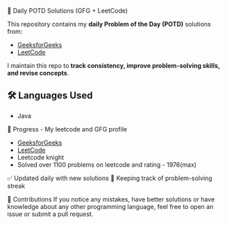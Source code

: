 🚀 Daily POTD Solutions (GFG + LeetCode)

This repository contains my **daily Problem of the Day (POTD)** solutions from:
- [GeeksforGeeks](https://practice.geeksforgeeks.org/problem-of-the-day)
- [LeetCode](https://leetcode.com/problemset/)

I maintain this repo to **track consistency, improve problem-solving skills, and revise concepts**.

## 🛠 Languages Used
- Java  

📅 Progress -
My leetcode and GFG profile
- [GeeksforGeeks](https://www.geeksforgeeks.org/user/taruncho6xdv/)
- [LeetCode](https://leetcode.com/u/Tarunchourey007/)
- Leetcode knight
- Solved over 1100 problems on leetcode and rating - 1976(max)


✅ Updated daily with new solutions
🔄 Keeping track of problem-solving streak

🤝 Contributions
If you notice any mistakes, have better solutions or have
knowledge about any other programming language, feel free to open an issue or submit a pull request.
